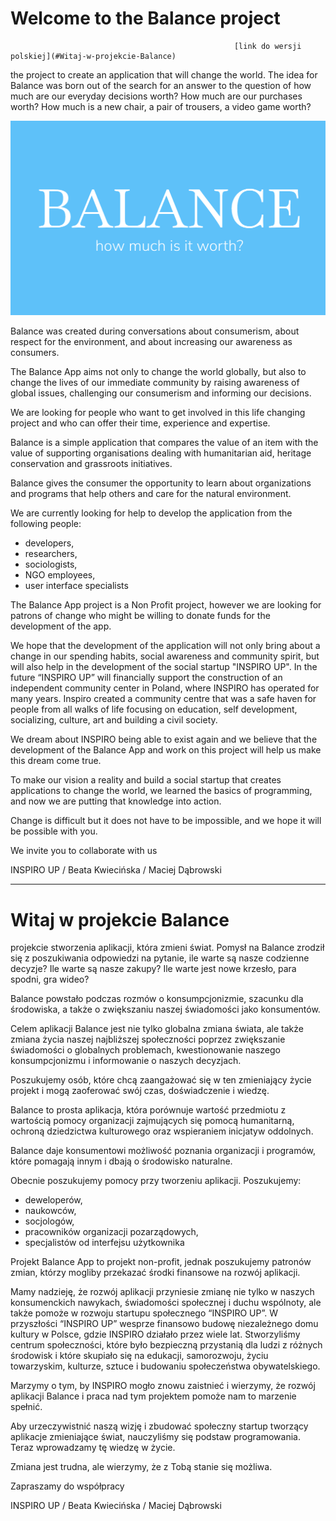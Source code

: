 # Welcome to the Balance project 

                                                      [link do wersji polskiej](#Witaj-w-projekcie-Balance)

the project to create an application that will change the world. The idea for Balance was born out of the search for an answer to the question of how much are our everyday decisions worth? How much are our purchases worth? How much is a new chair, a pair of trousers, a video game worth? 

<p align="center">
<img src="https://raw.githubusercontent.com/DabTheMatt/balance/master/src/asets/balance2.png" width="600">
</p>

Balance was created during conversations about consumerism, about respect for the environment, and about increasing our awareness as consumers. 

The Balance App aims not only to change the world globally, but also to change the lives of our immediate community by raising awareness of global issues, challenging our consumerism and informing our decisions.  

We are looking for people who want to get involved in this life changing project and who can offer their time, experience and expertise.

Balance is a simple application that compares the value of an item  with the value of supporting organisations dealing with humanitarian aid, heritage conservation and grassroots initiatives.

Balance gives the consumer the opportunity to learn about organizations and programs that help others and care for the natural environment.

We are currently looking for help to develop the application from the following people:

- developers,
- researchers,
- sociologists,
- NGO employees,
- user interface specialists

The Balance App project is a Non Profit project, however we are looking for patrons of change who might be willing to donate funds for the development of the app.

We hope that the development of the application will not only bring about a change 
in our spending habits, social awareness and community spirit, but will also help in the development of the social startup "INSPIRO UP". In the future “INSPIRO UP” will financially support the construction of an independent community center in Poland, where INSPIRO has operated for many years. Inspiro created a community centre that was a safe haven for people from all walks of life focusing on education, self development, socializing, culture, art and building a civil society.

We dream about INSPIRO being able to exist again and we believe that the development of the Balance App and work on this project will help us make this dream come true.

To make our vision a reality and build a social startup that creates applications to change the world, we learned the basics of programming, and now we are putting that knowledge into action.

Change is difficult but it does not have to be impossible, and we hope it will be possible with you.

We invite you to collaborate with us 

INSPIRO UP / Beata Kwiecińska / Maciej Dąbrowski

- - - - -

# Witaj w projekcie Balance 

projekcie stworzenia aplikacji, która zmieni świat. Pomysł na Balance zrodził się z poszukiwania odpowiedzi na pytanie, ile warte są nasze codzienne decyzje? Ile warte są nasze zakupy? Ile warte jest nowe krzesło, para spodni, gra wideo?

Balance powstało podczas rozmów o konsumpcjonizmie, szacunku dla środowiska, a także o zwiększaniu naszej świadomości jako konsumentów.

Celem aplikacji Balance jest nie tylko globalna zmiana świata, ale także zmiana życia naszej najbliższej społeczności poprzez zwiększanie świadomości o globalnych problemach, kwestionowanie naszego konsumpcjonizmu i informowanie o naszych decyzjach.

Poszukujemy osób, które chcą zaangażować się w ten zmieniający życie projekt i mogą zaoferować swój czas, doświadczenie i wiedzę.

Balance to prosta aplikacja, która porównuje wartość przedmiotu z wartością pomocy organizacji zajmujących się pomocą humanitarną, ochroną dziedzictwa kulturowego oraz wspieraniem inicjatyw oddolnych.

Balance daje konsumentowi możliwość poznania organizacji i programów, które pomagają innym i dbają o środowisko naturalne.

Obecnie poszukujemy pomocy przy tworzeniu aplikacji. Poszukujemy:

- deweloperów,
- naukowców,
- socjologów,
- pracowników organizacji pozarządowych,
- specjalistów od interfejsu użytkownika

Projekt Balance App to projekt non-profit, jednak poszukujemy patronów zmian, którzy mogliby przekazać środki finansowe na rozwój aplikacji.

Mamy nadzieję, że rozwój aplikacji przyniesie zmianę nie tylko w naszych konsumenckich nawykach, świadomości społecznej i duchu wspólnoty, ale także pomoże w rozwoju startupu społecznego “INSPIRO UP”. W przyszłości “INSPIRO UP” wesprze finansowo budowę niezależnego domu kultury w Polsce, gdzie INSPIRO działało przez wiele lat. Stworzyliśmy centrum społeczności, które było bezpieczną przystanią dla ludzi z różnych środowisk i które skupiało się na edukacji, samorozwoju, życiu towarzyskim, kulturze, sztuce i budowaniu społeczeństwa obywatelskiego.

Marzymy o tym, by INSPIRO mogło znowu zaistnieć i wierzymy, że rozwój aplikacji Balance i praca nad tym projektem pomoże nam to marzenie spełnić.

Aby urzeczywistnić naszą wizję i zbudować społeczny startup tworzący aplikacje zmieniające świat, nauczyliśmy się podstaw programowania. Teraz wprowadzamy tę wiedzę w życie.

Zmiana jest trudna, ale wierzymy, że z Tobą stanie się możliwa.

Zapraszamy do współpracy

INSPIRO UP / Beata Kwiecińska / Maciej Dąbrowski


